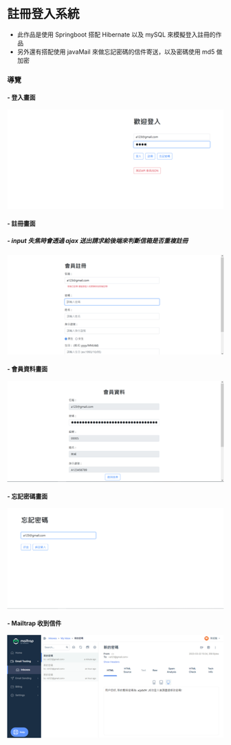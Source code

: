 # 註冊登入系統

- 此作品是使用 Springboot 搭配 Hibernate 以及 mySQL 來模擬登入註冊的作品
- 另外還有搭配使用 javaMail 來做忘記密碼的信件寄送，以及密碼使用 md5 做加密

### 導覽

#### - 登入畫面
<kbd>
    <img src="https://github.com/n0918679182/spring_hibernate_signup_system/blob/master/readme_img/signin.png?raw=true">
</kbd>

#### - 註冊畫面
##### - input 失焦時會透過 ajax 送出請求給後端來判斷信箱是否重複註冊
<kbd>
    <img src="https://github.com/n0918679182/spring_hibernate_signup_system/blob/master/readme_img/signup.png?raw=true">
</kbd>

#### - 會員資料畫面
<kbd>
    <img src="https://github.com/n0918679182/spring_hibernate_signup_system/blob/master/readme_img/detail.png?raw=true">
</kbd>

#### - 忘記密碼畫面
<kbd>
    <img src="https://github.com/n0918679182/spring_hibernate_signup_system/blob/master/readme_img/forget.png?raw=true">
</kbd>

#### - Mailtrap 收到信件
<kbd>
    <img src="https://github.com/n0918679182/spring_hibernate_signup_system/blob/master/readme_img/mailtrap.png?raw=true">
</kbd>
